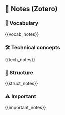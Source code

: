 ## 📌 Notes (Zotero)
### 📖 Vocabulary
{{vocab_notes}}

### 🛠️ Technical concepts
{{tech_notes}}

### 🧱 Structure
{{struct_notes}}

### ⚠️ Important
{{important_notes}}
